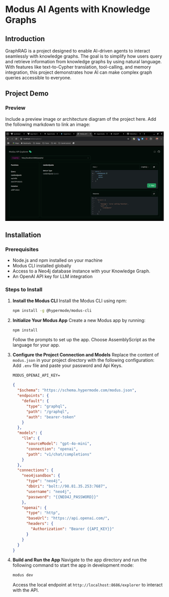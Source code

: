 # Modus AI Agents with Knowledge Graphs

## Introduction

GraphRAG is a project designed to enable AI-driven agents to interact seamlessly with knowledge graphs. The goal is to simplify how users query and retrieve information from knowledge graphs by using natural language. With features like text-to-Cypher translation, tool-calling, and memory integration, this project demonstrates how AI can make complex graph queries accessible to everyone.

## Project Demo

### Preview

Include a preview image or architecture diagram of the project here. Add the following markdown to link an image:

![Project Preview](/assets/graphql.png)

## Installation

### Prerequisites

- Node.js and npm installed on your machine
- Modus CLI installed globally
- Access to a Neo4j database instance with your Knowledge Graph.
- An OpenAI API key for LLM integration

### Steps to Install

1. **Install the Modus CLI**
   Install the Modus CLI using npm:

   ```bash
   npm install -g @hypermode/modus-cli
   ```

2. **Initialize Your Modus App**
   Create a new Modus app by running:

   ```bash
   npm install
   ```

   Follow the prompts to set up the app. Choose AssemblyScript as the language for your app.

3. **Configure the Project Connection and Models**
   Replace the content of `modus.json` in your project directory with the following configuration:
   Add `.env` file and paste your password and Api Keys.

   ```MODUS_NEO4JSANDBOX_NEO4J_PASSWORD=
   MODUS_OPENAI_API_KEY=
   ```

   ```json
   {
     "$schema": "https://schema.hypermode.com/modus.json",
     "endpoints": {
       "default": {
         "type": "graphql",
         "path": "/graphql",
         "auth": "bearer-token"
       }
     },
     "models": {
       "llm": {
         "sourceModel": "gpt-4o-mini",
         "connection": "openai",
         "path": "v1/chat/completions"
       }
     },
     "connections": {
       "neo4jsandbox": {
         "type": "neo4j",
         "dbUri": "bolt://98.81.35.253:7687",
         "username": "neo4j",
         "password": "{{NEO4J_PASSWORD}}"
       },
       "openai": {
         "type": "http",
         "baseUrl": "https://api.openai.com/",
         "headers": {
           "Authorization": "Bearer {{API_KEY}}"
         }
       }
     }
   }
   ```

4. **Build and Run the App**
   Navigate to the app directory and run the following command to start the app in development mode:
   ```bash
   modus dev
   ```
   Access the local endpoint at `http://localhost:8686/explorer` to interact with the API.
